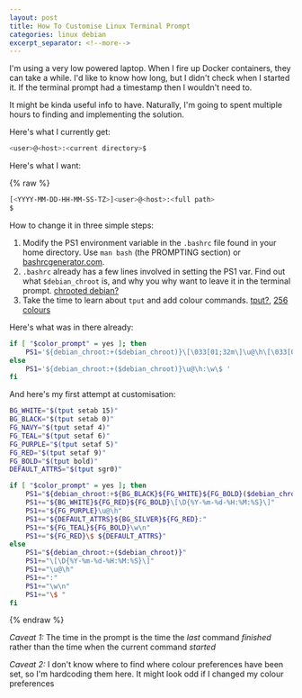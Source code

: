 ```yaml
---
layout: post
title: How To Customise Linux Terminal Prompt
categories: linux debian 
excerpt_separator: <!--more-->
---
```


I'm using a very low powered laptop. When I fire up Docker containers, they can take a while. I'd like to know how long, but I didn't check when I started it. If the terminal prompt had a timestamp then I wouldn't need to.

It might be kinda useful info to have. Naturally, I'm going to spent multiple hours to finding and implementing the solution.
<!--more-->

Here's what I currently get:

```bash
<user>@<host>:<current directory>$
```

Here's what I want:

{% raw %}
```bash
[<YYYY-MM-DD-HH-MM-SS-TZ>]<user>@<host>:<full path>
$
```

How to change it in three simple steps: 

1. Modify the PS1 environment variable in the `.bashrc` file found in your home directory. Use `man bash` (the PROMPTING section) or [bashrcgenerator.com](http://bashrcgenerator.com).
2. `.bashrc` already has a few lines involved in setting the PS1 var. Find out what `$debian_chroot` is, and why you why want to leave it in the terminal prompt. [chrooted debian?](https://askubuntu.com/questions/372849/what-does-debian-chrootdebian-chroot-do-in-my-terminal-prompt)
3. Take the time to learn about `tput` and add colour commands. [tput?,](https://linuxcommand.org/lc3_adv_tput.php) [256 colours](https://www.ditig.com/256-colors-cheat-sheet)

Here's what was in there already:

```bash
if [ "$color_prompt" = yes ]; then
    PS1='${debian_chroot:+($debian_chroot)}\[\033[01;32m\]\u@\h\[\033[00m\]:\[\033[01;34m\]\w\[\033[00m\]\$ '
else
    PS1='${debian_chroot:+($debian_chroot)}\u@\h:\w\$ '
fi
```

And here's my first attempt at customisation:

```bash
BG_WHITE="$(tput setab 15)"
BG_BLACK="$(tput setab 0)"
FG_NAVY="$(tput setaf 4)"
FG_TEAL="$(tput setaf 6)"
FG_PURPLE="$(tput setaf 5)"
FG_RED="$(tput setaf 9)"
FG_BOLD="$(tput bold)"
DEFAULT_ATTRS="$(tput sgr0)"

if [ "$color_prompt" = yes ]; then
    PS1="${debian_chroot:+${BG_BLACK}${FG_WHITE}${FG_BOLD}($debian_chroot)}${DEFAULT_ATTRS}"
    PS1+="${BG_WHITE}${FG_RED}${FG_BOLD}\[\D{%Y-%m-%d-%H:%M:%S}\]"
    PS1+="${FG_PURPLE}\u@\h"
    PS1+="${DEFAULT_ATTRS}${BG_SILVER}${FG_RED}:"
    PS1+="${FG_TEAL}${FG_BOLD}\w\n"
    PS1+="${FG_RED}\$ ${DEFAULT_ATTRS}"
else
    PS1="${debian_chroot:+($debian_chroot)}"
    PS1+="\[\D{%Y-%m-%d-%H:%M:%S}\]"
    PS1+="\u@\h"
    PS1+=":"
    PS1+="\w\n"
    PS1+="\$ "
fi
```
{% endraw %}

_Caveat 1:_ The time in the prompt is the time the _last_ command _finished_ rather than the time when the current command _started_

_Caveat 2:_ I don't know where to find where colour preferences have been set, so I'm hardcoding them here. It might look odd if I changed my colour preferences
